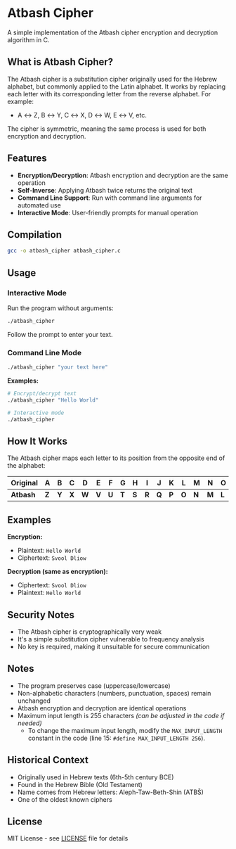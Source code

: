 # Atbash Cipher

A simple implementation of the Atbash cipher encryption and decryption algorithm in C.

## What is Atbash Cipher?

The Atbash cipher is a substitution cipher originally used for the Hebrew alphabet, but commonly applied to the Latin alphabet. It works by replacing each letter with its corresponding letter from the reverse alphabet. For example:
- A ↔ Z, B ↔ Y, C ↔ X, D ↔ W, E ↔ V, etc.

The cipher is symmetric, meaning the same process is used for both encryption and decryption.

## Features

- **Encryption/Decryption**: Atbash encryption and decryption are the same operation
- **Self-Inverse**: Applying Atbash twice returns the original text
- **Command Line Support**: Run with command line arguments for automated use
- **Interactive Mode**: User-friendly prompts for manual operation

## Compilation

```bash
gcc -o atbash_cipher atbash_cipher.c
```

## Usage

### Interactive Mode

Run the program without arguments:

```bash
./atbash_cipher
```

Follow the prompt to enter your text.

### Command Line Mode

```bash
./atbash_cipher "your text here"
```

**Examples:**

```bash
# Encrypt/decrypt text
./atbash_cipher "Hello World"

# Interactive mode
./atbash_cipher
```

## How It Works

The Atbash cipher maps each letter to its position from the opposite end of the alphabet:

| Original   | A     | B     | C     | D     | E     | F     | G     | H     | I     | J     | K     | L     | M     | N     | O     | P     | Q     | R     | S     | T     | U     | V     | W     | X     | Y     | Z     |
|------------|-------|-------|-------|-------|-------|-------|-------|-------|-------|-------|-------|-------|-------|-------|-------|-------|-------|-------|-------|-------|-------|-------|-------|-------|-------|-------|
| **Atbash** | **Z** | **Y** | **X** | **W** | **V** | **U** | **T** | **S** | **R** | **Q** | **P** | **O** | **N** | **M** | **L** | **K** | **J** | **I** | **H** | **G** | **F** | **E** | **D** | **C** | **B** | **A** |

## Examples

**Encryption:**
- Plaintext: `Hello World`
- Ciphertext: `Svool Dliow`

**Decryption (same as encryption):**
- Ciphertext: `Svool Dliow`
- Plaintext: `Hello World`

## Security Notes

- The Atbash cipher is cryptographically very weak
- It's a simple substitution cipher vulnerable to frequency analysis
- No key is required, making it unsuitable for secure communication

## Notes

- The program preserves case (uppercase/lowercase)
- Non-alphabetic characters (numbers, punctuation, spaces) remain unchanged
- Atbash encryption and decryption are identical operations
- Maximum input length is 255 characters _(can be adjusted in the code if needed)_
  - To change the maximum input length, modify the `MAX_INPUT_LENGTH` constant in the code (line 15: `#define MAX_INPUT_LENGTH 256`).

## Historical Context

- Originally used in Hebrew texts (6th-5th century BCE)
- Found in the Hebrew Bible (Old Testament)
- Name comes from Hebrew letters: Aleph-Taw-Beth-Shin (ATBŠ)
- One of the oldest known ciphers

## License

MIT License - see [LICENSE](/LICENSE) file for details
